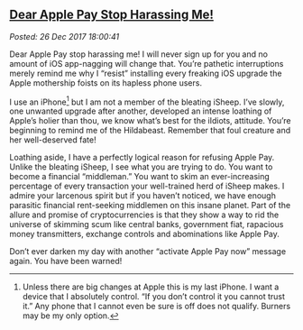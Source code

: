
[Dear Apple Pay Stop Harassing Me!](http://analyzethedatanotthedrivel.org/2017/12/26/dear-apple-pay-stop-harassing-me/)
-----------------------------------------------------------------------------------------------------------

*Posted: 26 Dec 2017 18:00:41*

Dear Apple Pay stop harassing me! I will never sign up for you and no
amount of iOS app-nagging will change that. You’re pathetic
interruptions merely remind me why I “resist” installing every freaking
iOS upgrade the Apple mothership foists on its hapless phone users.

I use an iPhone[^1x5546] but I am not a member of the bleating iSheep. I’ve
slowly, one unwanted upgrade after another, developed an intense
loathing of Apple’s holier than thou, we know what’s best for the
iIdiots, attitude. You’re beginning to remind me of the Hildabeast.
Remember that foul creature and her well-deserved fate!

Loathing aside, I have a perfectly logical reason for refusing Apple
Pay. Unlike the bleating iSheep, I see what you are trying to do. You
want to become a financial “middleman.” You want to skim an
ever-increasing percentage of every transaction your well-trained herd
of iSheep makes. I admire your larcenous spirit but if you haven’t
noticed, we have enough parasitic financial rent-seeking middlemen on
this insane planet. Part of the allure and promise of cryptocurrencies
is that they show a way to rid the universe of skimming scum like
central banks, government fiat, rapacious money transmitters, exchange
controls and abominations like Apple Pay.

Don’t ever darken my day with another “activate Apple Pay now” message
again. You have been warned!

[^1x5546]: Unless there are big changes at Apple this is my last iPhone. I
    want a device that I absolutely control. “If you don’t control it
    you cannot trust it.” Any phone that I cannot even be sure is off
    does not qualify. Burners may be my only option.
